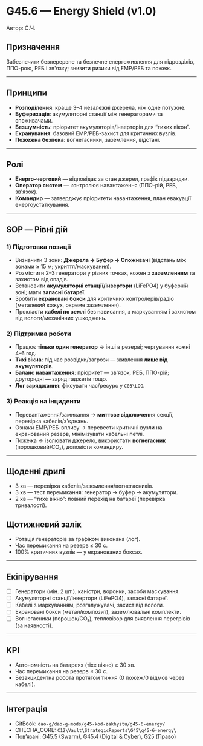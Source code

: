 # G45.6 — Energy Shield (v1.0)
Автор: С.Ч.

## Призначення
Забезпечити безперервне та безпечне енергоживлення для підрозділів, ППО-рою, РЕБ і зв'язку; знизити ризики від EMP/РЕБ та пожеж.

---

## Принципи
- **Розподілення**: краще 3–4 незалежні джерела, ніж одне потужне.
- **Буферизація**: акумуляторні станції між генераторами та споживачами.
- **Безшумність**: пріоритет акумуляторів/інверторів для “тихих вікон”.
- **Екранування**: базовий EMP/РЕБ-захист для критичних вузлів.
- **Пожежна безпека**: вогнегасники, заземлення, відстані.

---

## Ролі
- **Енерго-черговий** — відповідає за стан джерел, графік підзарядки.
- **Оператор систем** — контролює навантаження (ППО-рій, РЕБ, зв'язок).
- **Командир** — затверджує пріоритети навантаження, план евакуації енергоустаткування.

---

## SOP — Рівні дій

### 1) Підготовка позиції
- Визначити 3 зони: **Джерела → Буфер → Споживачі** (відстань між зонами ≥ 15 м; укриття/маскування).
- Розмістити 2–3 генератори у різних точках, кожен з **заземленням** та захистом від опадів.
- Встановити **акумуляторні станції/інвертори** (LiFePO4) у буферній зоні; мати **запасні батареї**.
- Зробити **екрановані бокси** для критичних контролерів/радіо (металевий кожух, окреме заземлення).
- Прокласти **кабелі по землі** без нависання, з маркуванням і захистом від вологи/механічних ушкоджень.

### 2) Підтримка роботи
- Працює **тільки один генератор** → інші в резерві; чергування кожні 4–6 год.
- **Тихі вікна**: під час розвідки/загрози — живлення **лише від акумуляторів**.
- **Баланс навантаження**: пріоритет — зв'язок, РЕБ, ППО-рій; другорядні — заряд гаджетів тощо.
- **Лог заряджання**: фіксувати час/ресурс у `C03\LOG`.

### 3) Реакція на інциденти
- Перевантаження/замикання → **миттєве відключення** секції, перевірка кабелів/з'єднань.
- Ознаки EMP/РЕБ-впливу → перевести критичні вузли на екранований резерв, мінімізувати кабельні петлі.
- Пожежа → ізолювати джерело, використати **вогнегасник** (порошковий/CO₂), доповісти командиру.

---

## Щоденні дрилі
- 3 хв — перевірка кабелів/заземлення/вогнегасників.
- 3 хв — тест перемикання: генератор → буфер → акумулятори.
- 2 хв — “тихе вікно”: повний перехід на батареї (перевірка тривалості).

## Щотижневий залік
- Ротація генераторів за графіком виконана (лог).
- Час перемикання на резерв ≤ 30 с.
- 100% критичних вузлів — у екранованих боксах.

---

## Екіпірування
- [ ] Генератори (мін. 2 шт.), каністри, воронки, засоби маскування.
- [ ] Акумуляторні станції/інвертори (LiFePO4), запасні батареї.
- [ ] Кабелі з маркуванням, розгалужувачі, захист від вологи.
- [ ] Екрановані бокси (метал/композит), заземлювальні комплекти.
- [ ] Вогнегасники (порошок/CO₂), тепловізор для виявлення перегрівів (за наявності).

---

## KPI
- Автономність на батареях (тіхе вікно) ≥ 30 хв.
- Час перемикання на резерв ≤ 30 с.
- Безакцидентна робота протягом тижня (0 пожеж/0 відмов через кабелі).

---

## Інтеграція
- GitBook: `dao-g/dao-g-mods/g45-kod-zakhystu/g45-6-energy/`
- CHECHA_CORE: `C12\Vault\StrategicReports\G45\g45-6-energy\`
- Пов’язані: G45.5 (Swarm), G45.4 (Digital & Cyber), G25 (Право)
